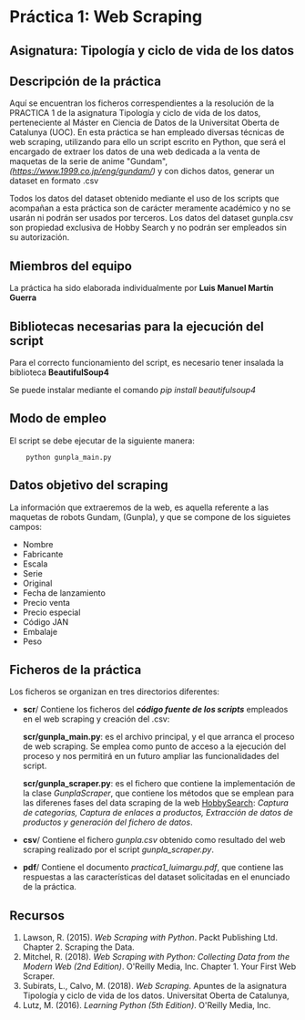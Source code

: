 # Práctica 1: Web Scraping

## Asignatura: Tipología y ciclo de vida de los datos

## Descripción de la práctica

Aquí se encuentran los ficheros correspendientes a la resolución de la PRACTICA 1 de la asignatura Tipología y ciclo de vida de los datos, perteneciente al Máster en Ciencia de Datos de la Universitat Oberta de Catalunya (UOC).
En esta práctica se han empleado diversas técnicas de web scraping, utilizando para ello un script escrito en Python, que será el encargado de extraer los datos de una web dedicada a la venta de maquetas de la serie de anime "Gundam", _(https://www.1999.co.jp/eng/gundam/)_ y con dichos datos, generar un dataset en formato .csv 

Todos los datos del dataset obtenido mediante el uso de los scripts que acompañan a esta práctica son de carácter meramente académico y no se usarán ni podrán ser usados por terceros. Los datos del dataset gunpla.csv son propiedad exclusiva de Hobby Search y no podrán ser empleados sin su autorización.

## Miembros del equipo

La práctica ha sido elaborada individualmente por **Luis Manuel Martín Guerra**

## Bibliotecas necesarias para la ejecución del script

Para el correcto funcionamiento del script, es necesario tener insalada la biblioteca **BeautifulSoup4**

Se puede instalar mediante el comando _pip install beautifulsoup4_

## Modo de empleo

El script se debe ejecutar de la siguiente manera:

        python gunpla_main.py
        
## Datos objetivo del scraping

La información que extraeremos de la web, es aquella referente a las maquetas de robots Gundam, (Gunpla), y que se compone de los siguietes campos:

  * Nombre
  * Fabricante
  * Escala 
  * Serie 
  * Original 
  * Fecha de lanzamiento
  * Precio venta 
  * Precio especial 
  * Código JAN 
  * Embalaje 
  * Peso

## Ficheros de la práctica

Los ficheros se organizan en tres directorios diferentes:

* **scr**/ Contiene los ficheros del **_código fuente de los scripts_** empleados en el web scraping y creación del .csv:
  
     **scr/gunpla_main.py**: es el archivo principal, y el que arranca el proceso de web scraping. Se emplea como punto de acceso a la ejecución del proceso y nos permitirá en un futuro ampliar las funcionalidades del script.
     
     **scr/gunpla_scraper.py**: es el fichero que contiene la implementación de la clase _GunplaScraper_, que contiene los métodos que se emplean para las diferenes fases del data scraping de la web [HobbySearch](https://www.1999.co.jp/eng/gundam/): _Captura de categorías, Captura de enlaces a productos, Extracción de datos de productos y generación del fichero de datos_. 
     
* **csv**/ Contiene el fichero _gunpla.csv_ obtenido como resultado del web scraping realizado por el script _gunpla_scraper.py_.

* **pdf**/ Contiene el documento _practica1_luimargu.pdf_, que contiene las respuestas a las características del dataset solicitadas en el enunciado de la práctica. 

## Recursos

1. Lawson, R. (2015). _Web Scraping with Python_. Packt Publishing Ltd. Chapter 2. Scraping the Data.
2. Mitchel, R. (2018). _Web Scraping with Python: Collecting Data from the Modern Web (2nd Edition)_. O'Reilly Media, Inc. Chapter 1. Your First Web Scraper.
3. Subirats, L., Calvo, M. (2018). _Web Scraping_. Apuntes de la asignatura Tipología y ciclo de vida de los datos. Universitat Oberta de Catalunya,
4. Lutz, M. (2016). _Learning Python (5th Edition)_. O'Reilly Media, Inc.
